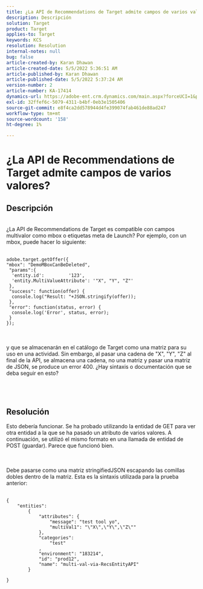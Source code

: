```yaml
---
title: ¿La API de Recommendations de Target admite campos de varios valores?
description: Descripción
solution: Target
product: Target
applies-to: Target
keywords: KCS
resolution: Resolution
internal-notes: null
bug: false
article-created-by: Karan Dhawan
article-created-date: 5/5/2022 5:36:51 AM
article-published-by: Karan Dhawan
article-published-date: 5/5/2022 5:37:24 AM
version-number: 2
article-number: KA-17414
dynamics-url: https://adobe-ent.crm.dynamics.com/main.aspx?forceUCI=1&pagetype=entityrecord&etn=knowledgearticle&id=3c966259-35cc-ec11-a7b5-6045bd00db25
exl-id: 32ffef6c-5079-4311-b4bf-0eb3e1505406
source-git-commit: e8f4ca2dd578944d4fe399074fab461de88ad247
workflow-type: tm+mt
source-wordcount: '158'
ht-degree: 1%

---
```


# ¿La API de Recommendations de Target admite campos de varios valores?

## Descripción

<br>¿La API de Recommendations de Target es compatible con campos multivalor como mbox o etiquetas meta de Launch? Por ejemplo, con un mbox, puede hacer lo siguiente:<br><br>

```
adobe.target.getOffer({
"mbox": "DemoMBoxCanBeDeleted",
 "params":{
  'entity.id':         '123',   
  'entity.MultiValueAttribute': '"X", "Y", "Z"'
 },
 "success": function(offer) {
  console.log("Result: "+JSON.stringify(offer));
 },
 "error": function(status, error) {
  console.log('Error', status, error);
 }
});
```

<br><br>y que se almacenarán en el catálogo de Target como una matriz para su uso en una actividad. Sin embargo, al pasar una cadena de &quot;X&quot;, &quot;Y&quot;, &quot;Z&quot; al final de la API, se almacena una cadena, no una matriz y pasar una matriz de JSON, se produce un error 400. ¿Hay sintaxis o documentación que se deba seguir en esto?<br><br><br><br>

## Resolución


Esto debería funcionar. Se ha probado utilizando la entidad de GET para ver otra entidad a la que se ha pasado un atributo de varios valores. A continuación, se utilizó el mismo formato en una llamada de entidad de POST (guardar). Parece que funcionó bien.




<br><br>Debe pasarse como una matriz stringifiedJSON escapando las comillas dobles dentro de la matriz. Esta es la sintaxis utilizada para la prueba anterior:<br><br>

```
{
    "entities":
        {
            "attributes": {
                "message": "test tool yo",
                "multiVal1": "\"X\",\"Y\",\"Z\""
            },
            "categories": 
                "test"
            ,
            "environment": "183214",
            "id": "prod12",
            "name": "multi-val-via-RecsEntityAPI"
        }
    
}
```
